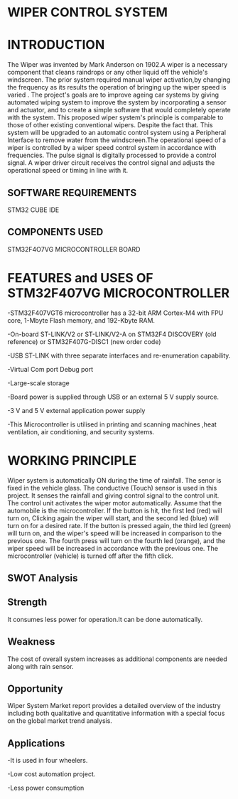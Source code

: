 # WIPER CONTROL SYSTEM

# INTRODUCTION

The Wiper was invented by Mark Anderson on 1902.A wiper is a necessary component that cleans raindrops or any other liquid off the vehicle's windscreen.
The prior system required manual wiper activation,by changing the frequency as its results the operation of bringing up the wiper speed is varied . 
The project's goals are to improve ageing car systems by giving automated wiping system to improve the system by incorporating a sensor and actuator, and to
create a simple software that would completely operate with the system. This proposed wiper system's principle is comparable to those of other existing 
conventional wipers. Despite the fact that. This system will be upgraded to an automatic control system using a Peripheral Interface to remove water from the windscreen.The operational speed of a wiper is controlled by a wiper speed control system in accordance with frequencies. The pulse signal is digitally processed to provide a control signal. A wiper driver circuit receives the control signal and adjusts the operational speed or timing in line with it.
## SOFTWARE REQUIREMENTS
  STM32 CUBE IDE
## COMPONENTS USED
  STM32F4O7VG MICROCONTROLLER BOARD
 # FEATURES and USES OF STM32F407VG MICROCONTROLLER
  -STM32F407VGT6 microcontroller has a 32-bit ARM Cortex-M4 with FPU core, 1-Mbyte Flash memory, and 192-Kbyte RAM.
  
  -On-board ST-LINK/V2 or ST-LINK/V2-A on STM32F4 DISCOVERY (old reference) or STM32F407G-DISC1 (new order code)
  
  -USB ST-LINK with three separate interfaces and re-enumeration capability.
  
  -Virtual Com port Debug port 
  
  -Large-scale storage
  
  -Board power is supplied through USB or an external 5 V supply source.
  
  -3 V and 5 V external application power supply
  
  -This Microcontroller is utilised in printing and scanning machines ,heat ventilation, air conditioning, and security systems. 
 
# WORKING PRINCIPLE

Wiper system is automatically ON during the time of rainfall. The senor is fixed in the vehicle glass. The conductive (Touch) sensor is used in this project.
It senses the rainfall and giving control signal to the control unit. The control unit activates the wiper motor automatically. Assume that the automobile is
the microcontroller. If the button is hit, the first led (red) will turn on, Clicking again  the wiper will start, and the second led (blue) will turn on for
a desired rate. If the button is pressed again, the third led (green) will turn on, and the wiper's speed will be increased in comparison to the previous one.
The fourth press will turn on the fourth led (orange), and the wiper speed will be increased in accordance with the previous one. The microcontroller (vehicle) 
is turned off after the fifth click.

## SWOT Analysis

## Strength
It consumes less power for operation.It can be done automatically.

## Weakness
The cost of overall system increases as additional components are needed along with rain sensor.

## Opportunity
Wiper System Market report provides a detailed overview of the industry including both qualitative and quantitative information with a special focus on the global market trend analysis.

## Applications

-It is used in  four wheelers.

-Low cost automation project.

-Less power consumption 
